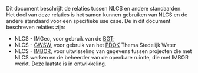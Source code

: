 Dit document beschrijft de relaties tussen NLCS en andere standaarden. Het doel van deze relaties is het samen kunnen gebruiken van NLCS en de andere standaard voor een specifieke use case. 
De in dit document beschreven relaties zijn:

* NLCS - IMGeo, voor gebruik van de <abbr title="Basisregistratie Grootschalige Topografie">BGT</abbr>;
* NLCS - <abbr title="Gemeentelijk Woordenboek Stedelijk Water">GWSW</abbr>, voor gebruik van het <abbr title="Publieke Dienstverlening Op de Kaart">PDOK</abbr> Thema Stedelijk Water
* NLCS - <abbr title="Informatiemodel Beheer Openbare Ruimte">IMBOR</abbr>, voor uitwisseling van gegevens tussen projecten die met NLCS werken en de beheerder van de openbare ruimte, die met IMBOR werkt. Deze laatste is in ontwikkeling. 




